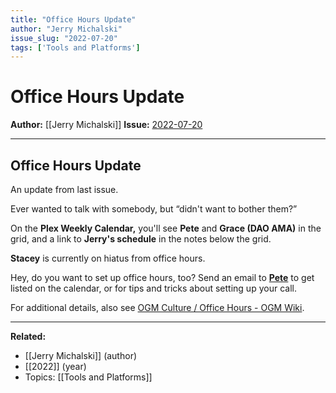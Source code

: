 ```yaml
---
title: "Office Hours Update"
author: "Jerry Michalski"
issue_slug: "2022-07-20"
tags: ['Tools and Platforms']
---
```


# Office Hours Update

**Author:** [[Jerry Michalski]]
**Issue:** [2022-07-20](https://plex.collectivesensecommons.org/2022-07-20/)

---

## Office Hours Update
An update from last issue.

Ever wanted to talk with somebody, but “didn't want to bother them?”

On the **Plex Weekly Calendar,** you'll see **Pete** and **Grace (DAO AMA)** in the grid, and a link to **Jerry's schedule** in the notes below the grid.

**Stacey** is currently on hiatus from office hours.

Hey, do you want to set up office hours, too? Send an email to **[Pete](mailto:kaminski@istori.com)** to get listed on the calendar, or for tips and tricks about setting up your call.

For additional details, also see [OGM Culture / Office Hours - OGM Wiki](https://wiki.openglobalmind.com/ogm_culture/office_hours).

---

**Related:**
- [[Jerry Michalski]] (author)
- [[2022]] (year)
- Topics: [[Tools and Platforms]]

